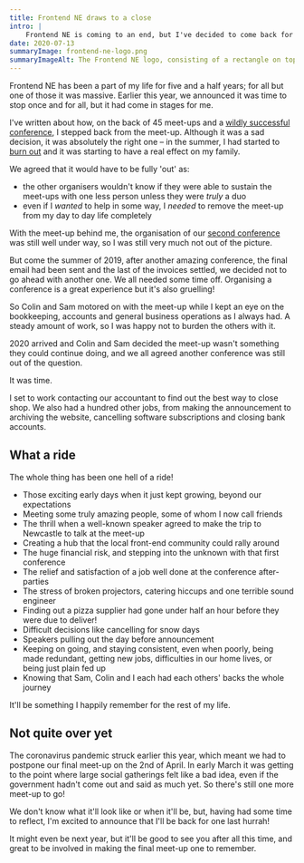 ```yaml
---
title: Frontend NE draws to a close
intro: |
    Frontend NE is coming to an end, but I've decided to come back for one last hurrah at the postponed final meet-up, whenever that might be!
date: 2020-07-13
summaryImage: frontend-ne-logo.png
summaryImageAlt: The Frontend NE logo, consisting of a rectangle on top of a less wide rectangle on the left and a square on the right, and another full-width rectangle underneath. A bit like a typical website layout with a header, main content, sidebar, and footer.
---
```


Frontend NE has been a part of my life for five and a half years; for all but one of those it was massive. Earlier this year, we announced it was time to stop once and for all, but it had come in stages for me.

I've written about how, on the back of 45 meet-ups and a [wildly successful conference](https://2018.frontendne.co.uk), I stepped back from the meet-up. Although it was a sad decision, it was absolutely the right one – in the summer, I had started to [burn out](https://en.wikipedia.org/wiki/Occupational_burnout) and it was starting to have a real effect on my family.

We agreed that it would have to be fully 'out' as:

- the other organisers wouldn't know if they were able to sustain the meet-ups with one less person unless they were *truly* a duo
- even if I *wanted* to help in some way, I *needed* to remove the meet-up from my day to day life completely

With the meet-up behind me, the organisation of our [second conference](https://2019.frontendne.co.uk) was still well under way, so I was still very much not out of the picture.

But come the summer of 2019, after another amazing conference, the final email had been sent and the last of the invoices settled, we decided not to go ahead with another one. We all needed some time off. Organising a conference is a great experience but it's also gruelling!

So Colin and Sam motored on with the meet-up while I kept an eye on the bookkeeping, accounts and general business operations as I always had. A steady amount of work, so I was happy not to burden the others with it.

2020 arrived and Colin and Sam decided the meet-up wasn't something they could continue doing, and we all agreed another conference was still out of the question.

It was time.

I set to work contacting our accountant to find out the best way to close shop. We also had a hundred other jobs, from making the announcement to archiving the website, cancelling software subscriptions and closing bank accounts.


## What a ride

The whole thing has been one hell of a ride!

- Those exciting early days when it just kept growing, beyond our expectations
- Meeting some truly amazing people, some of whom I now call friends
- The thrill when a well-known speaker agreed to make the trip to Newcastle to talk at the meet-up
- Creating a hub that the local front-end community could rally around
- The huge financial risk, and stepping into the unknown with that first conference
- The relief and satisfaction of a job well done at the conference after-parties
- The stress of broken projectors, catering hiccups and one terrible sound engineer
- Finding out a pizza supplier had gone under half an hour before they were due to deliver!
- Difficult decisions like cancelling for snow days
- Speakers pulling out the day before announcement
- Keeping on going, and staying consistent, even when poorly, being made redundant, getting new jobs, difficulties in our home lives, or being just plain fed up
- Knowing that Sam, Colin and I each had each others' backs the whole journey

It'll be something I happily remember for the rest of my life.


## Not quite over yet

The coronavirus pandemic struck earlier this year, which meant we had to postpone our final meet-up on the 2nd of April. In early March it was getting to the point where large social gatherings felt like a bad idea, even if the government hadn't come out and said as much yet. So there's still one more meet-up to go!

We don't know what it'll look like or when it'll be, but, having had some time to reflect, I'm excited to announce that I'll be back for one last hurrah!

It might even be next year, but it'll be good to see you after all this time, and great to be involved in making the final meet-up one to remember.
